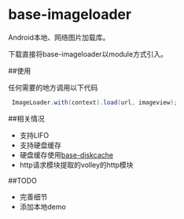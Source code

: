 # base-imageloader
Android本地、网络图片加载库。

下载直接将base-imageloader以module方式引入。

##使用

任何需要的地方调用以下代码

```java
 ImageLoader.with(context).load(url, imageview);
```

##相关情况

* 支持LIFO
* 支持硬盘缓存
* 硬盘缓存使用[base-diskcache](https://github.com/hongyangAndroid/base-diskcache)
* http请求模块提取的volley的http模块

##TODO

* 完善细节
* 添加本地demo


